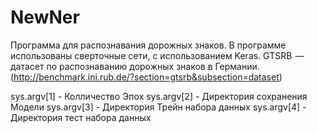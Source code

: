 # NewNer
Программа для распознавания дорожных знаков. В программе использованы сверточные сети, с использованием Keras.
GTSRB  —  датасет по распознаванию дорожных знаков в Германии.(http://benchmark.ini.rub.de/?section=gtsrb&subsection=dataset)

sys.argv[1] - Колличество Эпох
sys.argv[2] - Директория сохранения Модели
sys.argv[3] - Директория Трейн набора данных
sys.argv[4] - Директория тест набора данных
